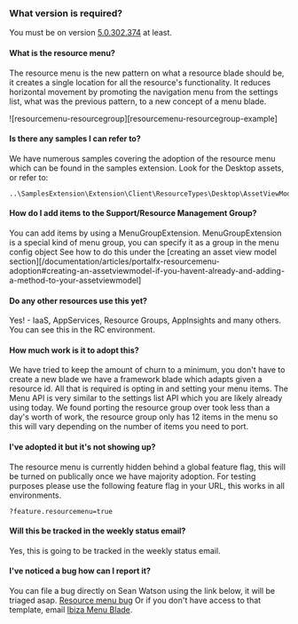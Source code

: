<a name="what-version-is-required"></a>
### What version is required?

You must be on version [5.0.302.374](../generated/downloads.md) at least.

<a name="what-version-is-required-what-is-the-resource-menu"></a>
#### What is the resource menu?

The resource menu is the new pattern on what a resource blade should be, it creates a single location for all the resource's functionality.
It reduces horizontal movement by promoting the navigation menu from the settings list, what was the previous pattern, to a new concept of a menu blade.

![resourcemenu-resourcegroup][resourcemenu-resourcegroup-example]

<a name="what-version-is-required-is-there-any-samples-i-can-refer-to"></a>
#### Is there any samples I can refer to?

We have numerous samples covering the adoption of the resource menu which can be found in the samples extension. Look for the Desktop assets, or refer to:

```
..\SamplesExtension\Extension\Client\ResourceTypes\Desktop\AssetViewModels\DesktopViewModel.ts
```

<a name="what-version-is-required-how-do-i-add-items-to-the-support-resource-management-group"></a>
#### How do I add items to the Support/Resource Management Group?

You can add items by using a MenuGroupExtension. MenuGroupExtension is a special kind of menu group, you can specify it as a group in the menu config object
See how to do this under the [creating an asset view model section][/documentation/articles/portalfx-resourcemenu-adoption#creating-an-assetviewmodel-if-you-havent-already-and-adding-a-method-to-your-assetviewmodel]

<a name="what-version-is-required-do-any-other-resources-use-this-yet"></a>
#### Do any other resources use this yet?

Yes! - IaaS, AppServices, Resource Groups, AppInsights and many others.
You can see this in the RC environment.

<a name="what-version-is-required-how-much-work-is-it-to-adopt-this"></a>
#### How much work is it to adopt this?

We have tried to keep the amount of churn to a minimum, you don't have to create a new blade we have a framework blade which adapts given a resource id.
All that is required is opting in and setting your menu items.
The Menu API is very similar to the settings list API which you are likely already using today.
We found porting the resource group over took less than a day's worth of work, the resource group only has 12 items in the menu so this will vary depending on the number of items you need to port.

<a name="what-version-is-required-i-ve-adopted-it-but-it-s-not-showing-up"></a>
#### I&#39;ve adopted it but it&#39;s not showing up?

The resource menu is currently hidden behind a global feature flag, this will be turned on publically once we have majority adoption.
For testing purposes please use the following feature flag in your URL, this works in all environments.

```
?feature.resourcemenu=true
```

<a name="what-version-is-required-will-this-be-tracked-in-the-weekly-status-email"></a>
#### Will this be tracked in the weekly status email?

Yes, this is going to be tracked in the weekly status email.

<a name="what-version-is-required-i-ve-noticed-a-bug-how-can-i-report-it"></a>
#### I&#39;ve noticed a bug how can I report it?

You can file a bug directly on Sean Watson using the link below, it will be triaged asap.
[Resource menu bug](http://aka.ms/portalfx/resourcemenubug)
Or if you don't have access to that template, email <a href="mailto:ibiza-menu-blade@microsoft.com?subject=Resource menu bug">Ibiza Menu Blade</a>.